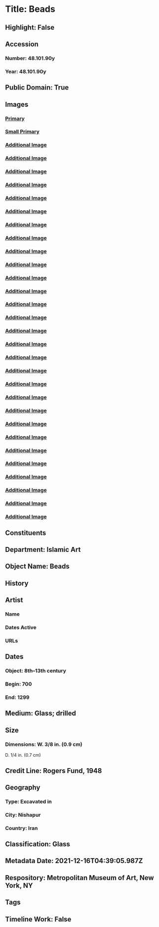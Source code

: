 # Title: Beads
## Highlight: False
## Accession
### Number: 48.101.90y
### Year: 48.101.90y
## Public Domain: True
## Images
### [Primary](https://images.metmuseum.org/CRDImages/is/original/AD-48.101.90y.JPG)
### [Small Primary](https://images.metmuseum.org/CRDImages/is/web-large/AD-48.101.90y.JPG)
### [Additional Image](https://images.metmuseum.org/CRDImages/is/original/AD-48.101.90a.JPG)
### [Additional Image](https://images.metmuseum.org/CRDImages/is/original/AD-48.101.90b.JPG)
### [Additional Image](https://images.metmuseum.org/CRDImages/is/original/AD-48.101.90c.JPG)
### [Additional Image](https://images.metmuseum.org/CRDImages/is/original/AD-48.101.90d.JPG)
### [Additional Image](https://images.metmuseum.org/CRDImages/is/original/AD-48.101.90e.JPG)
### [Additional Image](https://images.metmuseum.org/CRDImages/is/original/AD-48.101.90f.JPG)
### [Additional Image](https://images.metmuseum.org/CRDImages/is/original/AD-48.101.90i.JPG)
### [Additional Image](https://images.metmuseum.org/CRDImages/is/original/AD-48.101.90j.JPG)
### [Additional Image](https://images.metmuseum.org/CRDImages/is/original/AD-48.101.90k.JPG)
### [Additional Image](https://images.metmuseum.org/CRDImages/is/original/AD-48.101.90l.JPG)
### [Additional Image](https://images.metmuseum.org/CRDImages/is/original/AD-48.101.90m.JPG)
### [Additional Image](https://images.metmuseum.org/CRDImages/is/original/AD-48.101.90n.JPG)
### [Additional Image](https://images.metmuseum.org/CRDImages/is/original/AD-48.101.90o.JPG)
### [Additional Image](https://images.metmuseum.org/CRDImages/is/original/AD-48.101.90p.JPG)
### [Additional Image](https://images.metmuseum.org/CRDImages/is/original/AD-48.101.90q.JPG)
### [Additional Image](https://images.metmuseum.org/CRDImages/is/original/AD-48.101.90r.JPG)
### [Additional Image](https://images.metmuseum.org/CRDImages/is/original/AD-48.101.90s.JPG)
### [Additional Image](https://images.metmuseum.org/CRDImages/is/original/AD-48.101.90t.JPG)
### [Additional Image](https://images.metmuseum.org/CRDImages/is/original/AD-48.101.90u.JPG)
### [Additional Image](https://images.metmuseum.org/CRDImages/is/original/AD-48.101.90v.JPG)
### [Additional Image](https://images.metmuseum.org/CRDImages/is/original/AD-48.101.90w.JPG)
### [Additional Image](https://images.metmuseum.org/CRDImages/is/original/AD-48.101.90x.JPG)
### [Additional Image](https://images.metmuseum.org/CRDImages/is/original/sf48-101-90a.jpg)
### [Additional Image](https://images.metmuseum.org/CRDImages/is/original/sf48-101-90b.jpg)
### [Additional Image](https://images.metmuseum.org/CRDImages/is/original/sf48-101-90b.jpg)
### [Additional Image](https://images.metmuseum.org/CRDImages/is/original/sf48-101-90.jpg)
### [Additional Image](https://images.metmuseum.org/CRDImages/is/original/sf48-101-90d.jpg)
### [Additional Image](https://images.metmuseum.org/CRDImages/is/original/sf48-101-90kd.jpg)
### [Additional Image](https://images.metmuseum.org/CRDImages/is/original/sf48-101-90r.jpg)
## Constituents
## Department: Islamic Art
## Object Name: Beads
## History
## Artist
### Name
### Dates Active
### URLs
## Dates
### Object: 8th–13th century
### Begin: 700
### End: 1299
## Medium: Glass; drilled
## Size
### Dimensions: W. 3/8 in. (0.9 cm)
D. 1/4 in. (0.7 cm)
## Credit Line: Rogers Fund, 1948
## Geography
### Type: Excavated in
### City: Nishapur
### Country: Iran
## Classification: Glass
## Metadata Date: 2021-12-16T04:39:05.987Z
## Respository: Metropolitan Museum of Art, New York, NY
## Tags
## Timeline Work: False